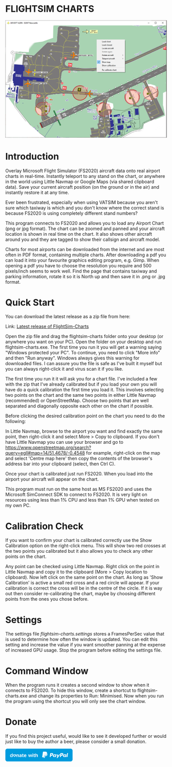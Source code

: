 # FLIGHTSIM CHARTS

![Screenshot](Screenshot.png)

# Introduction

Overlay Microsoft Flight Simulator (FS2020) aircraft data onto real airport charts in real-time. Instantly teleport to any stand on the chart, or anywhere in the world using Little Navmap or Google Maps (via shared clipboard data). Save your current aircraft position (on the ground or in the air) and instantly restore it at any time.

Ever been frustrated, especially when using VATSIM because you aren't sure which taxiway is which and you don't know where the correct stand is because FS2020 is using completely different stand numbers?

This program connects to FS2020 and allows you to load any Airport Chart (png or jpg format). The chart can be zoomed and panned and your aircraft location is shown in real time on the chart. It also shows other aircraft around you and they are tagged to show their callsign and aircraft model.

Charts for most airports can be downloaded from the internet and are most often in PDF format, containing multiple charts. After downloading a pdf you can load it into your favourite graphics editing program, e.g. Gimp. When opening a pdf you have to choose the resolution you require and 500 pixels/inch seems to work well. Find the page that contains taxiway and parking information, rotate it so it is North up and then save it in .png or .jpg format.

# Quick Start

You can download the latest release as a zip file from here:

Link: [Latest release of FlightSim-Charts](https://github.com/scott-vincent/flightsim-charts/releases/latest/download/flightsim-charts-v1.6.6-Windows-x64.zip)

Open the zip file and drag the flightsim-charts folder onto your desktop (or anywhere you want on your PC). Open the folder on your desktop and run flightsim-charts.exe. The first time you run it you will get a warning saying "Windows protected your PC". To continue, you need to click "More info" and then "Run anyway". Windows always gives this warning for downloaded files. I can assure you the file is safe as I've built it myself but you can always right-click it and virus scan it if you like.

The first time you run it it will ask you for a chart file. I've included a few with the zip that I've already calibrated but if you load your own you will have do a quick calibration the first time you load it. This involves selecting two points on the chart and the same two points in either Little Navmap (recommended) or OpenStreetMap. Choose two points that are well separated and diagonally opposite each other on the chart if possible.

Before clicking the desired calibration point on the chart you need to do the following:

In Little Navmap, browse to the airport you want and find exactly the same point, then right-click it and select More > Copy to clipboard.
If you don't have Little Navmap you can use your browser and go to https://www.openstreetmap.org/search?query=egll#map=14/51.4678/-0.4548 for example, right-click on the map and select 'Centre map here' then copy the contents of the browser's address bar into your clipboard (select, then Ctrl C).

Once your chart is calibrated just run FS2020. When you load into the airport your aircraft will appear on the chart.

This program must run on the same host as MS FS2020 and uses the Microsoft SimConnect SDK to connect to FS2020. It is very light on resources using less than 1% CPU and less than 1% GPU when tested on my own PC.

# Calibration Check

If you want to confirm your chart is calibrated correctly use the Show Calibration option on the right-click menu. This will show two red crosses at the two points you calibrated but it also allows you to check any other points on the chart.

Any point can be checked using Little Navmap. Right click on the point in Little Navmap and copy it to the clipboard (More > Copy location to clipboard). Now left click on the same point on the chart. As long as 'Show Calibration' is active a small red cross and a red circle will appear. If your calibration is correct the cross will be in the centre of the circle. If it is way out then consider re-calibrating the chart, maybe by choosing different points from the ones you chose before.  

# Settings

The settings file *flightsim-charts.settings* stores a FramesPerSec value that is used to determine how often the window is updated. You can edit this setting and increase the value if you want smoother panning at the expense of increased GPU usage. Stop the program before editing the settings file.

# Command Window

When the program runs it creates a second window to show when it connects to FS2020. To hide this window, create a shortcut to flightsim-charts.exe and change its properties to Run: Minimised. Now when you run the program using the shortcut you will only see the chart window.

# Donate

If you find this project useful, would like to see it developed further or would just like to buy the author a beer, please consider a small donation.

[<img src="donate.svg" width="210" height="40">](https://paypal.me/scottvincent2020)
